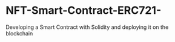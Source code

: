 # NFT-Smart-Contract-ERC721-
Developing a Smart Contract with Solidity and deploying it on the blockchain
